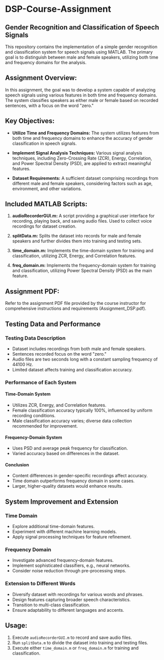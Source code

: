 # DSP-Course-Assignment
## Gender Recognition and Classification of Speech Signals

This repository contains the implementation of a simple gender recognition and classification system for speech signals using MATLAB. The primary goal is to distinguish between male and female speakers, utilizing both time and frequency domains for the analysis.

## Assignment Overview:

In this assignment, the goal was to develop a system capable of analyzing speech signals using various features in both time and frequency domains. The system classifies speakers as either male or female based on recorded sentences, with a focus on the word "zero."

## Key Objectives:

- **Utilize Time and Frequency Domains:** The system utilizes features from both time and frequency domains to enhance the accuracy of gender classification in speech signals.

- **Implement Signal Analysis Techniques:** Various signal analysis techniques, including Zero-Crossing Rate (ZCR), Energy, Correlation, and Power Spectral Density (PSD), are applied to extract meaningful features.

- **Dataset Requirements:** A sufficient dataset comprising recordings from different male and female speakers, considering factors such as age, environment, and other variations.

## Included MATLAB Scripts:

1. **audioRecorderGUI.m:** A script providing a graphical user interface for recording, playing back, and saving audio files. Used to collect voice recordings for dataset creation.

2. **splitData.m:** Splits the dataset into records for male and female speakers and further divides them into training and testing sets.

3. **time_domain.m:** Implements the time-domain system for training and classification, utilizing ZCR, Energy, and Correlation features.

4. **freq_domain.m:** Implements the frequency-domain system for training and classification, utilizing Power Spectral Density (PSD) as the main feature.

## Assignment PDF:

Refer to the assignment PDF file provided by the course instructor for comprehensive instructions and requirements (Assignment_DSP.pdf).

## Testing Data and Performance

### Testing Data Description

- Dataset includes recordings from both male and female speakers.
- Sentences recorded focus on the word "zero."
- Audio files are two seconds long with a constant sampling frequency of 44100 Hz.
- Limited dataset affects training and classification accuracy.

### Performance of Each System

#### Time-Domain System

- Utilizes ZCR, Energy, and Correlation features.
- Female classification accuracy typically 100%, influenced by uniform recording conditions.
- Male classification accuracy varies; diverse data collection recommended for improvement.

#### Frequency-Domain System

- Uses PSD and average peak frequency for classification.
- Varied accuracy based on differences in the dataset.

#### Conclusion

- Content differences in gender-specific recordings affect accuracy.
- Time domain outperforms frequency domain in some cases.
- Larger, higher-quality datasets would enhance results.

## System Improvement and Extension

### Time Domain

- Explore additional time-domain features.
- Experiment with different machine learning models.
- Apply signal processing techniques for feature refinement.

### Frequency Domain

- Investigate advanced frequency-domain features.
- Implement sophisticated classifiers, e.g., neural networks.
- Consider noise reduction through pre-processing steps.

### Extension to Different Words

- Diversify dataset with recordings for various words and phrases.
- Design features capturing broader speech characteristics.
- Transition to multi-class classification.
- Ensure adaptability to different languages and accents.


## Usage:

1. Execute `audioRecorderGUI.m` to record and save audio files.
2. Run `splitData.m` to divide the dataset into training and testing files.
3. Execute either `time_domain.m` or `freq_domain.m` for training and classification.
